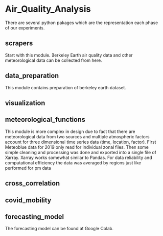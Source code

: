 # Air_Quality_Analysis

There are several python pakages which are the representation each phase of our experiments.

## scrapers
Start with this module. Berkeley Earth air quality data and other meteorological data can be collected from here. 

## data_preparation
This module contains preparation of berkeley earth dataset.

## visualization

## meteorological_functions
This module is more complex in design due to fact that there are meteorological data from two sources and multiple atmospheric factors account for three dimensional time series data (time, location, factor). 
First Meteoblue data for 2019 only read for individual zonal files. Then some simple cleaning and processing was done and exported into a single file of Xarray. Xarray works somewhat similar to Pandas. For data reliability and computational efficiency the data was averaged by regions just like performed for pm data

## cross_correlation

## covid_mobility


## forecasting_model
The forecasting model can be found at Google Colab.